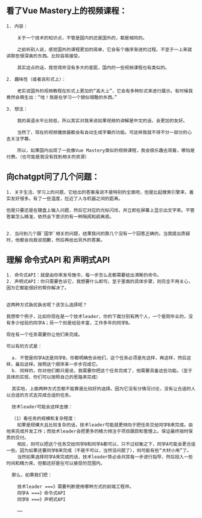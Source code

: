 ## 看了Vue Mastery上的视频课程：

    1. 内容：
    
        关于一个技术的知识点，不管是国内的还是国外的，都是相同的。
        
        之前听别人说，感觉国外的课程更加的简单，它会有个循序渐进的过程。不至于一上来就讲那些很深奥的东西。比较容易接受。
        
        其实这点的话，我觉得并没有多大的差距，国内的一些视频课程也有类似的。

    2. 趣味性（或者说形式上）：

        老实说国外的视频教程在形式上更加的“高大上”，它会有多种形式来进行展示。有时候我竟然会萌生出：“哇！我是在学习一个貌似很酷的东西。”

    3. 想法：

        我的英语水平比较低，所以其实对我来说如果视频的讲解是中文的话，会更加的友好。
        
        当然了，现在的视频播放器都会有自动生成字幕的功能。可这样我就不得不分一部分的心去关注字幕。

        所以，如果国内出现了一批像Vue Mastery类似的视频课程，我会很乐趣去观看，哪怕是付费。（也可能是我没有找到相关的资源）



## 向chatgpt问了几个问题：

    1. 关于生活、学习上的问题，它给出的答案虽说不是特别的全面吧，但是比起搜索引擎来，着实友好很多。有了一些温度，拉近了人与机器之间的距离。

    但是只要还是在键盘上输入问题，然后它对应的光标闪烁，并立即在屏幕上显示出文字来。不管答案怎么精准，依然会下意识的有一种隔阂和疏离感。
    

    2. 当问到几个跟`国学`相关的问题，结果我问的那几个没有一个回答正确的。当我提出质疑时，他都会向我说抱歉，然后再给出另外的答案。


## 理解 命令式API 和 声明式API

    1. 命令式API：就是由你来发号施令，每一步怎么走都需要给出清晰的命令。
    2. 声明式API：你只需要告诉它，我想要什么即可。至于里面的具体步骤，则完全不用关心，因为它都能很好的帮你解决了。
    

    这两种方式孰优孰劣呢？该怎么选择呢？

    我想举个例子，比如你现在是一个技术leader，你的下面分别有两个人，一个是刚毕业的，没有多少经验的同学A；另一个则是经验丰富，工作多年的同学B。

    现在有一个任务需要你让他们来完成。

    可以有的方式是：

      a. 不管是同学A还是同学B，你都明确告诉他们，这个任务必须是先这样，再这样，然后这样，最后这样。按照这个顺序来一步步完成它。
      b. 同样的，你对他们都只是说，我需要你把这个任务完成了，他需要具备这些功能。（至于具体的实现，你们可以按照自己的思路来完成）

      其实哈，上面两种方式否都不能算是比较好的选择。因为它没有分情况讨论，没有让合适的人以合适的方式去完成合适的任务。

      技术leader可能会这样去做：

      （1）看任务的规模和复杂程度：
        如果是规模大且比较复杂的话，技术leader可能就更倾向于把任务交给同学B来完成。由他来完成开发工作；而技术leader会把更多的精力倾注于项目跟踪和管理上。保证最终按时保质的交付。
        相反，则可以把这个任务交给同学B和同学A都可以，只不过权衡之下，同学A可能会更合适一些。因为如果还要同学B来完成（不是不可以，当然没问题了），则可能有些“大材小用”了。
        当然如果选择同学A来完成的话，技术leader势必会对其每一步进行指导，然后投入一些时间和精力来，但都还好是在可以接受的范围内。

      那么，如果我们把：

        技术leader ===》需要判断使用哪种方式的前端工程师。
        同学A ===》命令式API
        同学B ===》声明式API

        ……


      
      

    
 
